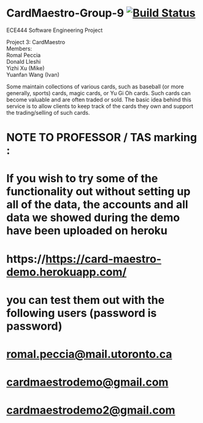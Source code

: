 # CardMaestro-Group-9 [![Build Status](https://travis-ci.org/romalpeccia/CardMaestro-Group-9.svg?branch=master)](https://travis-ci.org/romalpeccia/CardMaestro-Group-9)

ECE444 Software Engineering Project 

Project 3: CardMaestro  
Members:  
Romal Peccia  
Donald Lleshi  
Yizhi Xu (Mike)  
Yuanfan Wang (Ivan)

Some maintain collections of various cards, such as baseball (or more generally, sports) cards, magic cards, or Yu Gi Oh cards. Such cards can become valuable and are often traded or sold. The basic idea behind this service is to allow clients to keep track of the cards they own and support the trading/selling of such cards.

# NOTE TO PROFESSOR / TAS marking : 
# If you wish to try some of the functionality out without setting up all of the data, the accounts and all data we showed during the demo have been uploaded on heroku
# https://https://card-maestro-demo.herokuapp.com/
# you can test them out with the following users (password is password)
# romal.peccia@mail.utoronto.ca      
# cardmaestrodemo@gmail.com
# cardmaestrodemo2@gmail.com 
